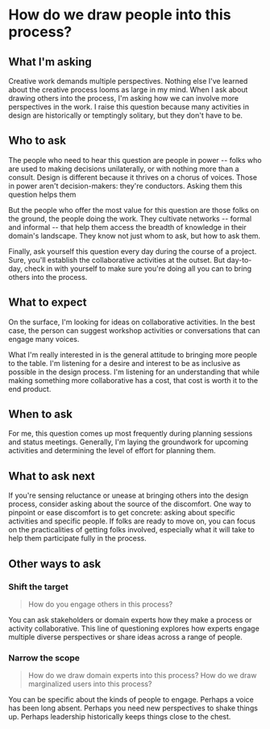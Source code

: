 # How do we draw people into this process?
## What I'm asking
Creative work demands multiple perspectives. Nothing else I've learned about the creative process looms as large in my mind. When I ask about drawing others into the process, I'm asking how we can involve more perspectives in the work. I raise this question because many activities in design are historically or temptingly solitary, but they don't have to be.

## Who to ask
The people who need to hear this question are people in power -- folks who are used to making decisions unilaterally, or with nothing more than a consult. Design is different because it thrives on a chorus of voices. Those in power aren't decision-makers: they're conductors. Asking them this question helps them

But the people who offer the most value for this question are those folks on the ground, the people doing the work. They cultivate networks -- formal and informal -- that help them access the breadth of knowledge in their domain's landscape. They know not just whom to ask, but how to ask them.

Finally, ask yourself this question every day during the course of a project. Sure, you'll establish the collaborative activities at the outset. But day-to-day, check in with yourself to make sure you're doing all you can to bring others into the process.

## What to expect
On the surface, I'm looking for ideas on collaborative activities. In the best case, the person can suggest workshop activities or conversations that can engage many voices.

What I'm really interested in is the general attitude to bringing more people to the table. I'm listening for a desire and interest to be as inclusive as possible in the design process. I'm listening for an understanding that while making something more collaborative has a cost, that cost is worth it to the end product.

## When to ask
For me, this question comes up most frequently during planning sessions and status meetings. Generally, I'm laying the groundwork for upcoming activities and determining the level of effort for planning them.


## What to ask next
If you're sensing reluctance or unease at bringing others into the design process, consider asking about the source of the discomfort. One way to pinpoint or ease discomfort is to get concrete: asking about specific activities and specific people. If folks are ready to move on, you can focus on the practicalities of getting folks involved, especially what it will take to help them participate fully in the process.



## Other ways to ask
### Shift the target
> How do you engage others in this process?

You can ask stakeholders or domain experts how they make a process or activity collaborative. This line of questioning explores how experts engage multiple diverse perspectives or share ideas across a range of people.

### Narrow the scope
> How do we draw domain experts into this process?
> How do we draw marginalized users into this process?

You can be specific about the kinds of people to engage. Perhaps a voice has been long absent. Perhaps you need new perspectives to shake things up. Perhaps leadership historically keeps things close to the chest.